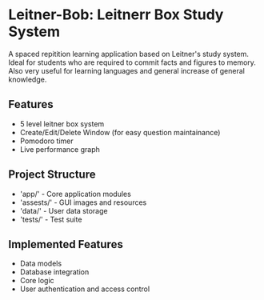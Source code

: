 # Leitner-Bob: Leitnerr Box Study System

A spaced repitition learning application based on Leitner's study system. Ideal for students who are required to commit facts and figures to memory. Also very useful for learning languages and general increase of general knowledge. 

## Features
- 5 level leitner box system
- Create/Edit/Delete Window (for easy question maintainance)
- Pomodoro timer 
- Live performance graph

## Project Structure 
- 'app/' - Core application modules 
- 'assests/' - GUI images and resources 
- 'data/' - User data storage 
- 'tests/' - Test suite

## Implemented Features 
- Data models 
- Database integration 
- Core logic 
- User authentication and access control
 
